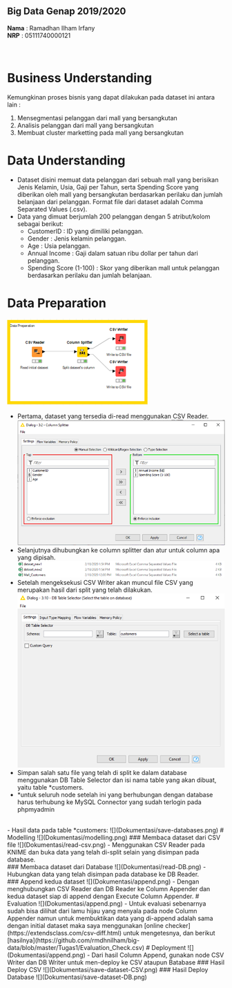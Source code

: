 ## Big Data Genap 2019/2020

**Nama**  : Ramadhan Ilham Irfany<br>
**NRP**   : 05111740000121<br><br><br>

# Business Understanding
Kemungkinan proses bisnis yang dapat dilakukan pada dataset ini antara lain :
 1. Mensegmentasi pelanggan dari mall yang bersangkutan
 2. Analisis pelanggan dari mall yang bersangkutan
 3. Membuat cluster marketting pada mall yang bersangkutan
# Data Understanding
- Dataset disini memuat data pelanggan dari sebuah mall yang berisikan Jenis Kelamin, Usia, Gaji per Tahun, serta Spending Score yang diberikan oleh mall yang bersangkutan berdasarkan perilaku dan jumlah belanjaan dari pelanggan. Format file dari dataset adalah Comma Separated Values (.csv).
- Data yang dimuat berjumlah 200 pelanggan dengan 5 atribut/kolom sebagai berikut:
    - CustomerID : ID yang dimiliki pelanggan.
    - Gender : Jenis kelamin pelanggan.
    - Age : Usia pelanggan.
    - Annual Income : Gaji dalam satuan ribu dollar per tahun dari pelanggan.
    - Spending Score (1-100) : Skor yang diberikan mall untuk pelanggan berdasarkan perilaku dan jumlah belanjaan.
# Data Preparation
![](Dokumentasi/split.png)
- Pertama, dataset yang tersedia di-read menggunakan CSV Reader.
![](Dokumentasi/split-dataset.png)
- Selanjutnya dihubungkan ke column splitter dan atur untuk column apa yang dipisah.
![](Dokumentasi/write-csv.png)
- Setelah mengeksekusi CSV Writer akan muncul file CSV yang merupakan hasil dari split yang telah dilakukan.
![](Dokumentasi/save-tables.png)
- Simpan salah satu file yang telah di split ke dalam database menggunakan DB Table Selector dan isi nama table yang akan dibuat, yaitu table *customers.
- *untuk seluruh node setelah ini yang berhubungan dengan database harus terhubung ke MySQL Connector yang sudah terlogin pada phpmyadmin
<br>
- Hasil data pada table *customers:
![](Dokumentasi/save-databases.png)
# Modelling
![](Dokumentasi/modelling.png)
### Membaca dataset dari CSV file
![](Dokumentasi/read-csv.png)
- Menggunakan CSV Reader pada KNIME dan buka data yang telah di-split selain yang disimpan pada database.
<br>
### Membaca dataset dari Database
![](Dokumentasi/read-DB.png)
- Hubungkan data yang telah disimpan pada database ke DB Reader.
<br>
### Append kedua dataset
![](Dokumentasi/append.png)
- Dengan menghubungkan CSV Reader dan DB Reader ke Column Appender dan kedua dataset siap di append dengan Execute Column Appender.
# Evaluation
![](Dokumentasi/append.png)
- Untuk evaluasi sebenarnya sudah bisa dilihat dari lamu hijau yang menyala pada node Column Appender namun untuk membuktikan data yang di-append adalah sama dengan initial dataset maka saya menggunakan [online checker](https://extendsclass.com/csv-diff.html) untuk mengetesnya, dan berikut [hasilnya](https://github.com/rmdhnilham/big-data/blob/master/Tugas1/Evaluation_Check.csv)
# Deployment
![](Dokumentasi/append.png)
- Dari hasil Column Append, gunakan node CSV Writer dan DB Writer untuk men-deploy ke CSV ataupun Batabase
### Hasil Deploy CSV
![](Dokumentasi/save-dataset-CSV.png)
### Hasil Deploy Database
![](Dokumentasi/save-dataset-DB.png)
